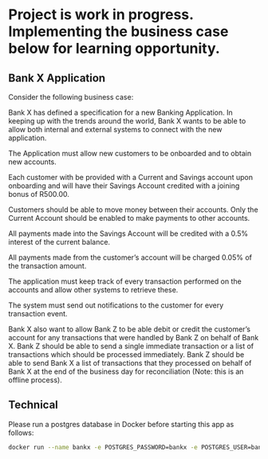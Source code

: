 # Project is work in progress. Implementing the business case below for learning opportunity.

## Bank X Application

Consider the following business case:

Bank X has defined a specification for a new Banking Application. In keeping up with the trends around the world, Bank X
wants to be able to allow both internal and external systems to connect with the new application. 

The Application must allow new customers to be onboarded and to obtain new accounts. 

Each customer with be provided with a Current and Savings account upon onboarding and will have their Savings Account 
credited with a joining bonus of R500.00. 

Customers should be able to move money between their accounts. Only the Current Account should be enabled to make payments to
other accounts. 

All payments made into the Savings Account will be credited with a 0.5% interest of the current balance.

All payments made from the customer’s account will be charged 0.05% of the transaction amount. 

The application must keep track of every transaction performed on the accounts and allow other systems to retrieve these. 

The system must send out notifications to the customer for every transaction event. 

Bank X also want to allow Bank Z to be able debit or credit the customer’s account for any transactions that were handled 
by Bank Z on behalf of Bank X. Bank Z should be able to send a single immediate transaction or a list of transactions 
which should be processed immediately. Bank Z should be able to send Bank X a list of transactions that they processed 
on behalf of Bank X at the end of the business day for reconciliation (Note: this is an offline process).

## Technical

Please run a postgres database in Docker before starting this app as follows:

```bash
docker run --name bankx -e POSTGRES_PASSWORD=bankx -e POSTGRES_USER=bankx -e POSTGRES_DB=bankx -d -p 5432:5432 postgres
```